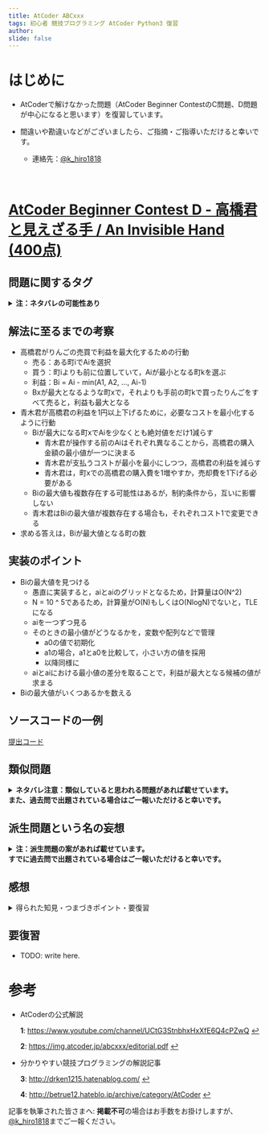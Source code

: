 ```yaml
---
title: AtCoder ABCxxx
tags: 初心者 競技プログラミング AtCoder Python3 復習
author:
slide: false
---
```


# はじめに
+ AtCoderで解けなかった問題（AtCoder Beginner ContestのC問題、D問題が中心になると思います）を復習しています。

+ 間違いや勘違いなどがございましたら、ご指摘・ご指導いただけると幸いです。

    + 連絡先：<a href="https://twitter.com/k_hiro1818">@k_hiro1818</a>

<br>


# <a href='https://atcoder.jp/contests/abc047/tasks/arc063_b'>AtCoder Beginner Contest D - 高橋君と見えざる手 / An Invisible Hand (400点)</a>

## 問題に関するタグ
**<details><summary>注：ネタバレの可能性あり</summary>**
    TODO: 問題に関するタグを記載
    タグ1、タグ2、...
</details>


## 解法に至るまでの考察
+ 高橋君がりんごの売買で利益を最大化するための行動
    + 売る：ある町iでAiを選択
    + 買う：町iよりも前に位置していて，Aiが最小となる町kを選ぶ
    + 利益：Bi = Ai - min(A1, A2, ..., Ai-1)
    + Bxが最大となるような町xで，それよりも手前の町kで買ったりんごをすべて売ると，利益も最大となる
+ 青木君が高橋君の利益を1円以上下げるために，必要なコストを最小化するように行動
    + Biが最大になる町xでAiを少なくとも絶対値をだけ1減らす
        + 青木君が操作する前のAiはそれぞれ異なることから，高橋君の購入金額の最小値が一つに決まる
        + 青木君が支払うコストが最小を最小にしつつ，高橋君の利益を減らす
        + 青木君は，町xでの高橋君の購入費を1増やすか，売却費を1下げる必要がある
    + Biの最大値も複数存在する可能性はあるが，制約条件から，互いに影響しない
    + 青木君はBiの最大値が複数存在する場合も，それぞれコスト1で変更できる
+ 求める答えは，Biが最大値となる町の数


## 実装のポイント
+ Biの最大値を見つける
    + 愚直に実装すると，aiとaiのグリッドとなるため，計算量はO(N^2)
    + N = 10 ^ 5であるため，計算量がO(N)もしくはO(NlogN)でないと，TLEになる
    + aiを一つずつ見る
    + そのときの最小値がどうなるかを，変数や配列などで管理
        + a0の値で初期化
        + a1の場合，a1とa0を比較して，小さい方の値を採用
        + 以降同様に
    + aiとaiにおける最小値の差分を取ることで，利益が最大となる候補の値が求まる
+ Biの最大値がいくつあるかを数える

## ソースコードの一例
<a href=''>提出コード</a>


## 類似問題
**<details><summary>ネタバレ注意：類似していると思われる問題があれば載せています。<br>また、過去問で出題されている場合はご一報いただけると幸いです。</summary>**
    TODO: 類似問題であると思われる問題名、URLを記載
</details>


## 派生問題という名の妄想
**<details><summary>注：派生問題の案があれば載せています。<br>すでに過去問で出題されている場合はご一報いただけると幸いです。</summary>**
    TODO: 考えられる派生問題の案を書く
</details>


## 感想
<details><summary>得られた知見・つまづきポイント・要復習</summary><div>

+ D問題
    + ○：売却金額と購入金額の最大値の個数だけ，変更すればいいことには気がつけた
    + ▲：Aiがそれぞれ異なることにより，購入費用の最小値が一つに決まるという考えに至らず，かつ理解が不十分なまま
    + ▲：実装で，O(N^2)からO(N)にする方法が分からず
        + 解説通りに実装
        + aiを1つずつ見る
        + 各位置におけるaiの最小値をai-1と比較して更新

## 得られた知見
+ See:https://atcoder.jp/contests/abc047/submissions/4023448

```py3:
    from itertools import accumulate
    list(accumulate(a, func=min))
```

+ accumulateは累積和だけじゃない
+ funcに任意の関数入れられる
    + この場合だと，各項の最小値を取ってくれる

## つまづきポイント（○印が該当を表す）

|問題|解けず|理解|発想|方針|実装|
|:--:|:--:|:--:|:--:|:--:|:--:|
|D|◯||||◯|

### 各項目の意味
+ 解けず：自力で解けたどうか
+ 理解：解法を理解するのに時間を要した問題
+ 発想：発想が難しい（思いつけば簡単）な問題
+ 方針：方針を見出すのが難しい問題
+ 実装：実装に手間取った問題
</details>

## 要復習
+ TODO: write here.


# 参考
+ AtCoderの公式解説

    <b id='myfootnote1'>1</b>: https://www.youtube.com/channel/UCtG3StnbhxHxXfE6Q4cPZwQ [↩](#a1)

    <b id='myfootnote2'>2</b>: https://img.atcoder.jp/abcxxx/editorial.pdf [↩](#a2)

+ 分かりやすい競技プログラミングの解説記事

    <b id='myfootnote3'>3</b>: http://drken1215.hatenablog.com/ [↩](#a3)

    <b id='myfootnote4'>4</b>: http://betrue12.hateblo.jp/archive/category/AtCoder [↩](#a4)

記事を執筆された皆さまへ: **掲載不可**の場合はお手数をお掛けしますが、<a href="https://twitter.com/k_hiro1818">@k_hiro1818</a>までご一報ください。
